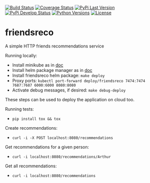 [![Build Status](https://circleci.com/gh/dutradda/friendsreco.svg?style=svg)](https://circleci.com/gh/dutradda/friendsreco)
[![Coverage Status](https://coveralls.io/repos/github/dutradda/friendsreco/badge.svg?branch=master)](https://coveralls.io/github/dutradda/friendsreco?branch=master)
[![PyPi Last Version](https://img.shields.io/pypi/v/friendsreco.svg)](https://pypi.python.org/pypi/friendsreco)
[![PyPi Develop Status](https://img.shields.io/pypi/status/friendsreco.svg)](https://pypi.python.org/pypi/friendsreco)
[![Python Versions](https://img.shields.io/pypi/pyversions/friendsreco.svg)](https://pypi.python.org/pypi/friendsreco)
[![License](https://img.shields.io/pypi/l/friendsreco.svg)](https://github.com/dutradda/friendsreco/blob/master/LICENSE)

# friendsreco
A simple HTTP friends recommendations service


Running locally:

- Install minikube as in [doc](https://kubernetes.io/docs/tasks/tools/install-minikube/)
- Install helm package manager as in [doc](https://docs.helm.sh/using_helm/)
- Install friendsreco helm package: `make deploy`
- Proxy ports: `kubectl port-forward deploy/friendsreco 7474:7474 7687:7687 6000:6000 8080:8080`
- Activate debug messages, if desired: `make debug-deploy`


These steps can be used to deploy the application on cloud too.


Running tests:
 - `pip install tox && tox`


Create recommendations:

- `curl -i -X POST localhost:8080/recommendations`


Get recommendations for a given person:

- `curl -i localhost:8080/recommendations/Arthur`


Get all recommendations:

- `curl -i localhost:8080/recommendations`
